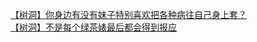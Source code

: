 [【树洞】你身边有没有妹子特别喜欢把各种病往自己身上套？](http://tieba.baidu.com/p/4435959948?see_lz=1&pn=)   
[【树洞】不是每个绿茶婊最后都会得到报应](http://tieba.baidu.com/p/4435749526?see_lz=1&pn=)   
